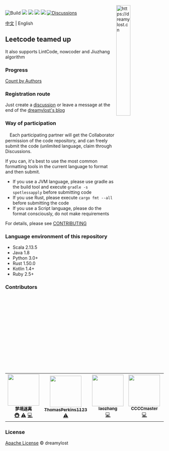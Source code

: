 <img align="right" width="30%" height="30%" src="./docs/public/image/scala-icon.png" alt="https://dreamylost.cn">

![Build](https://github.com/jxnu-liguobin/cs-summary-reflection/workflows/Build/badge.svg)
[![](https://img.shields.io/github/commit-activity/m/jxnu-liguobin/cs-summary-reflection)](https://dreamylost.cn)
[![](https://img.shields.io/github/contributors-anon/jxnu-liguobin/cs-summary-reflection)](https://dreamylost.cn)
[![](https://img.shields.io/github/license/jxnu-liguobin/cs-summary-reflection)](https://dreamylost.cn)
![](https://img.shields.io/badge/QQ%20Group-759823513-blue.svg?style=social&logo=tencent-qq)
[![Discussions](https://img.shields.io/badge/github-discussions-green)](https://github.com/jxnu-liguobin/cs-summary-reflection/discussions)

[中文](./README.md) | English

## Leetcode teamed up

It also supports LintCode, nowcoder and Jiuzhang algorithm

### Progress

[Count by Authors](countByAuthors.md)

### Registration route

Just create a [discussion](https://github.com/jxnu-liguobin/cs-summary-reflection/discussions) or leave a message at the end of the [dreamylost's blog](https://dreamylost.cn)

### Way of participation

　Each participating partner will get the Collaborator permission of the code repository,
and can freely submit the code (unlimited language, claim through Discussions.

  If you can, it's best to use the most common formatting tools in the current language to format and then submit.
  
* If you use  a JVM language, please use gradle as the build tool and execute `gradle -s spotlessapply` before submitting code
* If you use Rust, please execute `cargo fmt --all` before submitting the code
* If you use a Script language, please do the format consciously, do not make requirements

For details, please see [CONTRIBUTING](./CONTRIBUTING-en.md)

### Language environment of this repository

- Scala 2.13.5
- Java 1.8
- Python 3.0+
- Rust 1.50.0
- Kotlin 1.4+
- Ruby 2.5+

### Contributors

<!-- ALL-CONTRIBUTORS-LIST:START - Do not remove or modify this section -->
<!-- prettier-ignore-start -->
<!-- markdownlint-disable -->
<table>
  <tr>
    <td align="center"><a href="https://dreamylost.cn"><img src="https://avatars3.githubusercontent.com/u/29496873?v=4" width="100px;" alt=""/><br /><sub><b>梦境迷离</b></sub></a><br /><a href="#infra-jxnu-liguobin" title="Infrastructure (Hosting, Build-Tools, etc)">🚇</a> <a href="https://github.com/jxnu-liguobin/cs-summary-reflection/commits?author=jxnu-liguobin" title="Tests">⚠️</a> <a href="https://github.com/jxnu-liguobin/cs-summary-reflection/commits?author=jxnu-liguobin" title="Code">💻</a></td>
    <td align="center"><a href="https://github.com/ThomasPerkins1123"><img src="https://avatars3.githubusercontent.com/u/25691261?v=4" width="100px;" alt=""/><br /><sub><b>ThomasPerkins1123</b></sub></a><br /><a href="https://github.com/jxnu-liguobin/cs-summary-reflection/commits?author=ThomasPerkins1123" title="Tests">⚠️</a></td>
    <td align="center"><a href="https://github.com/LaoZhangCoder"><img src="https://avatars3.githubusercontent.com/u/28627858?v=4" width="100px;" alt=""/><br /><sub><b>laozhang</b></sub></a><br /><a href="https://github.com/jxnu-liguobin/cs-summary-reflection/commits?author=LaoZhangCoder" title="Code">💻</a></td>
    <td align="center"><a href="https://github.com/CCCCmaster"><img src="https://avatars3.githubusercontent.com/u/25200717?v=4" width="100px;" alt=""/><br /><sub><b>CCCCmaster</b></sub></a><br /><a href="https://github.com/jxnu-liguobin/cs-summary-reflection/commits?author=CCCCmaster" title="Code">💻</a></td>
    <td align="center"><a href="https://github.com/poorguy"><img src="https://avatars1.githubusercontent.com/u/624653?v=4" width="100px;" alt=""/><br /><sub><b>poorguy</b></sub></a><br /><a href="https://github.com/jxnu-liguobin/cs-summary-reflection/commits?author=poorguy" title="Code">💻</a></td>
    <td align="center"><a href="https://kongwiki.me/"><img src="https://avatars0.githubusercontent.com/u/19886738?v=4" width="100px;" alt=""/><br /><sub><b>weikunkun</b></sub></a><br /><a href="https://github.com/jxnu-liguobin/cs-summary-reflection/commits?author=KongWiki" title="Code">💻</a></td>
    <td align="center"><a href="https://github.com/sweeneycai"><img src="https://avatars2.githubusercontent.com/u/16558006?v=4" width="100px;" alt=""/><br /><sub><b>sweeneycai</b></sub></a><br /><a href="https://github.com/jxnu-liguobin/cs-summary-reflection/commits?author=sweeneycai" title="Code">💻</a></td>
  </tr>
</table>

<!-- markdownlint-enable -->
<!-- prettier-ignore-end -->
<!-- ALL-CONTRIBUTORS-LIST:END -->

### License

[Apache License](https://github.com/jxnu-liguobin/cs-summary-reflection/blob/master/LICENSE) © dreamylost
